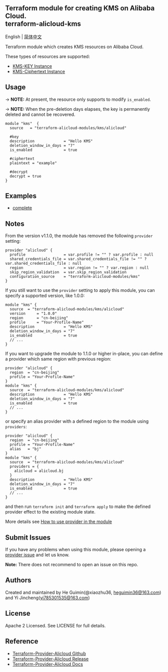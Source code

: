 Terraform module for creating KMS on Alibaba Cloud.  
terraform-alicloud-kms
--------------------

English | [简体中文](https://github.com/terraform-alicloud-modules/terraform-alicloud-kms/blob/master/README-CN.md)

Terraform module which creates KMS resources on Alibaba Cloud. 

These types of resources are supported:

* [KMS-KEY Instance](https://www.terraform.io/docs/providers/alicloud/r/kms_key.html)
* [KMS-Ciphertext Instance](https://www.terraform.io/docs/providers/alicloud/r/kms_ciphertext.html)

## Usage

-> **NOTE:** At present, the resource only supports to modify `is_enabled`.

-> **NOTE:** When the pre-deletion days elapses, the key is permanently deleted and cannot be recovered.

```hcl
module "kms"  {
  source   = "terraform-alicloud-modules/kms/alicloud"
  
  #key
  description             = "Hello KMS"
  deletion_window_in_days = "7"
  is_enabled              = true

  #ciphertext
  plaintext = "example"

  #decrypt
  decrypt = true
}
```

## Examples

* [complete](https://github.com/terraform-alicloud-modules/terraform-alicloud-kms/tree/master/examples/complete)

## Notes
From the version v1.1.0, the module has removed the following `provider` setting:

```hcl
provider "alicloud" {
  profile                 = var.profile != "" ? var.profile : null
  shared_credentials_file = var.shared_credentials_file != "" ? var.shared_credentials_file : null
  region                  = var.region != "" ? var.region : null
  skip_region_validation  = var.skip_region_validation
  configuration_source    = "terraform-alicloud-modules/kms"
}
```

If you still want to use the `provider` setting to apply this module, you can specify a supported version, like 1.0.0:

```hcl
module "kms" {
  source  = "terraform-alicloud-modules/kms/alicloud"
  version     = "1.0.0"
  region      = "cn-beijing"
  profile     = "Your-Profile-Name"
  description             = "Hello KMS"
  deletion_window_in_days = "7"
  is_enabled              = true
  // ...
}
```

If you want to upgrade the module to 1.1.0 or higher in-place, you can define a provider which same region with
previous region:

```hcl
provider "alicloud" {
  region  = "cn-beijing"
  profile = "Your-Profile-Name"
}
module "kms" {
  source  = "terraform-alicloud-modules/kms/alicloud"
  description             = "Hello KMS"
  deletion_window_in_days = "7"
  is_enabled              = true
  // ...
}
```
or specify an alias provider with a defined region to the module using `providers`:

```hcl
provider "alicloud" {
  region  = "cn-beijing"
  profile = "Your-Profile-Name"
  alias   = "bj"
}
module "kms" {
  source  = "terraform-alicloud-modules/kms/alicloud"
  providers = {
    alicloud = alicloud.bj
  }
  description             = "Hello KMS"
  deletion_window_in_days = "7"
  is_enabled              = true
  // ...
}
```

and then run `terraform init` and `terraform apply` to make the defined provider effect to the existing module state.

More details see [How to use provider in the module](https://www.terraform.io/docs/language/modules/develop/providers.html#passing-providers-explicitly)

Submit Issues
-------------
If you have any problems when using this module, please opening a [provider issue](https://github.com/terraform-providers/terraform-provider-alicloud/issues/new) and let us know.

**Note:** There does not recommend to open an issue on this repo.

Authors
-------
Created and maintained by He Guimin(@xiaozhu36, heguimin36@163.com) and Yi Jincheng(yi785301535@163.com) 

License
----
Apache 2 Licensed. See LICENSE for full details.

Reference
---------
* [Terraform-Provider-Alicloud Github](https://github.com/terraform-providers/terraform-provider-alicloud)
* [Terraform-Provider-Alicloud Release](https://releases.hashicorp.com/terraform-provider-alicloud/)
* [Terraform-Provider-Alicloud Docs](https://www.terraform.io/docs/providers/alicloud/index.html)

